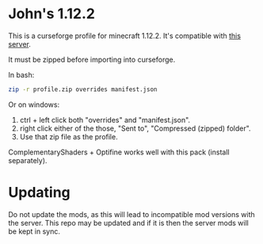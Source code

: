 # John's 1.12.2

This is a curseforge profile for minecraft 1.12.2. It's compatible with [this server](https://github.com/jagprog5/modpack-server).

It must be zipped before importing into curseforge.

In bash:
```bash
zip -r profile.zip overrides manifest.json
```

Or on windows:

1. ctrl + left click both "overrides" and "manifest.json".
2. right click either of the those, "Sent to", "Compressed (zipped) folder".
3. Use that zip file as the profile.

ComplementaryShaders + Optifine works well with this pack (install separately).

# Updating

Do not update the mods, as this will lead to incompatible mod versions with the
server. This repo may be updated and if it is then the server mods will be kept in sync.